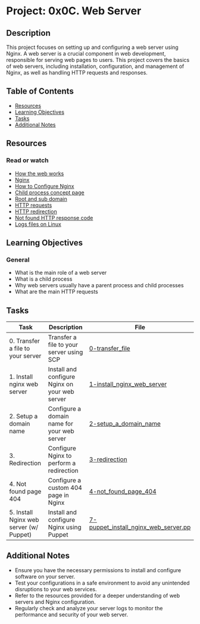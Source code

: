 # Project: 0x0C. Web Server

## Description

This project focuses on setting up and configuring a web server using Nginx. A web server is a crucial component in web development, responsible for serving web pages to users. This project covers the basics of web servers, including installation, configuration, and management of Nginx, as well as handling HTTP requests and responses.

## Table of Contents

- [Resources](#resources)
- [Learning Objectives](#learning-objectives)
- [Tasks](#tasks)
- [Additional Notes](#additional-notes)

## Resources

### Read or watch

- [How the web works](https://developer.mozilla.org/en-US/docs/Learn/Getting_started_with_the_web/How_the_Web_works)
- [Nginx](https://www.nginx.com/resources/wiki/)
- [How to Configure Nginx](https://docs.nginx.com/nginx/admin-guide/web-server/web-server/)
- [Child process concept page](https://nodejs.org/en/docs/guides/anatomy-of-an-http-transaction/)
- [Root and sub domain](https://www.cloudflare.com/learning/dns/glossary/subdomain/)
- [HTTP requests](https://developer.mozilla.org/en-US/docs/Web/HTTP/Methods)
- [HTTP redirection](https://developer.mozilla.org/en-US/docs/Web/HTTP/Redirections)
- [Not found HTTP response code](https://developer.mozilla.org/en-US/docs/Web/HTTP/Status/404)
- [Logs files on Linux](https://www.loggly.com/ultimate-guide/linux-logging-basics/)

## Learning Objectives

### General

- What is the main role of a web server
- What is a child process
- Why web servers usually have a parent process and child processes
- What are the main HTTP requests

## Tasks

| Task                                    | Description                                    | File                                                                           |
| --------------------------------------- | ---------------------------------------------- | ------------------------------------------------------------------------------ |
| 0. Transfer a file to your server       | Transfer a file to your server using SCP       | [0-transfer_file](./0-transfer_file)                                           |
| 1. Install nginx web server             | Install and configure Nginx on your web server | [1-install_nginx_web_server](./1-install_nginx_web_server)                     |
| 2. Setup a domain name                  | Configure a domain name for your web server    | [2-setup_a_domain_name](./2-setup_a_domain_name)                               |
| 3. Redirection                          | Configure Nginx to perform a redirection       | [3-redirection](./3-redirection)                                               |
| 4. Not found page 404                   | Configure a custom 404 page in Nginx           | [4-not_found_page_404](./4-not_found_page_404)                                 |
| 5. Install Nginx web server (w/ Puppet) | Install and configure Nginx using Puppet       | [7-puppet_install_nginx_web_server.pp](./7-puppet_install_nginx_web_server.pp) |

## Additional Notes

- Ensure you have the necessary permissions to install and configure software on your server.
- Test your configurations in a safe environment to avoid any unintended disruptions to your web services.
- Refer to the resources provided for a deeper understanding of web servers and Nginx configuration.
- Regularly check and analyze your server logs to monitor the performance and security of your web server.
